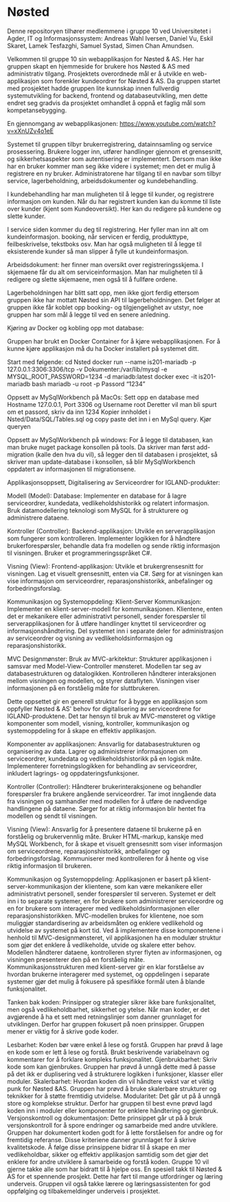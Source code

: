 # Nøsted
Denne repositoryen tilhører medlemmene i gruppe 10 ved Universitetet i Agder, IT og Informasjonssystem:
Andreas Wahl Iversen,
Daniel Vu,
Eskil Skaret,
Lamek Tesfazghi,
Samuel Systad,
Simen Chan Amundsen.

Velkommen til gruppe 10 sin webapplikasjon for Nøsted & AS. Her har gruppen skapt en hjemmeside for brukere hos Nøsted & AS med administrativ tilgang.
Prosjektets overordnede mål er å utvikle en web-applikasjon som forenkler kundeordrer for Nøsted & AS. Da gruppen startet med prosjektet hadde gruppen lite kunnskap innen fullverdig systemutvikling for backend, frontend og databaseutvikling, men dette endret seg gradvis da prosjektet omhandlet å oppnå et faglig mål som kompetansebygging.

En gjennomgang av webapplikasjonen: https://www.youtube.com/watch?v=xXnUZv4o1eE

Systemet til gruppen tilbyr brukerregistrering, datainnsamling og service prosessering. Brukere logger inn, utfører handlinger gjennom et grensesnitt, og sikkerhetsaspekter som autentisering er implementert. Dersom man ikke har en bruker kommer man seg ikke videre i systemet; men det er mulig å registrere en ny bruker. Administratorene har tilgang til en navbar som tilbyr service, lagerbeholdning, arbeidsdokumenter og kundebehandling. 

I kundebehandling har man muligheten til å legge til kunder, og registrere informasjon om kunden. Når du har registrert kunden kan du komme til liste over kunder (kjent som Kundeoversikt). Her kan du redigere på kundene og slette kunder. 

I service siden kommer du deg til registrering. Her fyller man inn alt om kundeinformasjon.  booking, når servicen er ferdig, produkttype, feilbeskrivelse, tekstboks osv. Man har også muligheten til å legge til eksisterende kunder så man slipper å fylle ut kundeinformasjon. 

Arbeidsdokument: her finner man oversikt over registreringsskjema. I skjemaene får du alt om serviceinformasjon. Man har muligheten til å redigere og slette skjemaene, men også til å fullføre ordene.

Lagerbeholdningen har blitt satt opp, men ikke gjort ferdig ettersom gruppen ikke har mottatt Nøsted sin API til lagerbeholdningen. Det følger at gruppen ikke får koblet opp booking- og tilgjengelighet av utstyr, noe gruppen har som mål å legge til ved en senere anledning.

Kjøring av Docker og kobling opp mot database: 

Gruppen har brukt en Docker Container for å kjøre webapplikasjonen. For å kunne kjøre applikasjon må du ha Docker installert på systemet ditt.

Start med følgende: cd Nsted 
docker run --name is201-mariadb -p 127.0.0.1:3306:3306/tcp -v Dokumenter:/var/lib/mysql -e MYSQL_ROOT_PASSWORD=1234 -d mariadb:latest
docker exec -it is201-mariadb bash 
mariadb -u root -p
Passord “1234”

Oppsett av MySqlWorkbench på MacOs:
Sett opp en database med Hostname 127.0.0.1, Port 3306 og Username root
Deretter vil man bli spurt om et passord, skriv da inn 1234
Kopier innholdet i Nsted/Data/SQL/Tables.sql og copy paste det inn i en MySql query.
Kjør queryen

Oppsett av MySqlWorkbench på windows:
For å legge til databasen, kan man bruke nuget package konsollen på tools. Da skriver man først add-migration (kalle den hva du vil), så legger den til databasen i prosjektet, så skriver man update-database i konsollen, så blir MySqlWorkbench oppdatert av informasjonen til migrationsene.

Applikasjonsoppsett, Digitalisering av Serviceordrer for IGLAND-produkter:

Modell (Model):
Database: Implementer en database for å lagre serviceordrer, kundedata, vedlikeholdshistorikk og relatert informasjon. Bruk datamodellering teknologi som MySQL for å strukturere og administrere dataene.

Kontroller (Controller):
Backend-applikasjon: Utvikle en serverapplikasjon som fungerer som kontrolleren.
Implementer logikken for å håndtere brukerforespørsler, behandle data fra modellen og sende riktig informasjon til visningen. Bruker et programmeringsspråket C#.

Visning (View):
Frontend-applikasjon: Utvikle et brukergrensesnitt for visningen. 
Lag et visuelt grensesnitt, enten via C#.
Sørg for at visningen kan vise informasjon om serviceordrer, reparasjonshistorikk, anbefalinger og forbedringsforslag.

Kommunikasjon og Systemoppdeling:
Klient-Server Kommunikasjon: Implementer en klient-server-modell for kommunikasjonen.
Klientene, enten det er mekanikere eller administrativt personell, sender forespørsler til serverapplikasjonen for å utføre handlinger knyttet til serviceordrer og informasjonshåndtering.
Del systemet inn i separate deler for administrasjon av serviceordrer og visning av vedlikeholdsinformasjon og reparasjonshistorikk.

MVC Designmønster:
Bruk av MVC-arkitektur: Strukturer applikasjonen i samsvar med Model-View-Controller mønsteret. Modellen tar seg av databasestrukturen og datalogikken.
Kontrolleren håndterer interaksjonen mellom visningen og modellen, og styrer dataflyten.
Visningen viser informasjonen på en forståelig måte for sluttbrukeren.

Dette oppsettet gir en generell struktur for å bygge en applikasjon som oppfyller Nøsted & AS' behov for digitalisering av serviceordrene for IGLAND-produktene. Det tar hensyn til bruk av MVC-mønsteret og viktige komponenter som modell, visning, kontroller, kommunikasjon og systemoppdeling for å skape en effektiv applikasjon.

Komponenter av applikasjonen:
Ansvarlig for databasestrukturen og organisering av data.
Lagrer og administrerer informasjonen om serviceordrer, kundedata og vedlikeholdshistorikk på en logisk måte.
Implementerer forretningslogikken for behandling av serviceordrer, inkludert lagrings- og oppdateringsfunksjoner.

Kontroller (Controller):
Håndterer brukerinteraksjonene og behandler forespørsler fra brukere angående serviceordrer.
Tar imot inngående data fra visningen og samhandler med modellen for å utføre de nødvendige handlingene på dataene. Sørger for at riktig informasjon blir hentet fra modellen og sendt til visningen.

Visning (View):
Ansvarlig for å presentere dataene til brukerne på en forståelig og brukervennlig måte.
Bruker HTML-markup, kanskje med MySQL Workbench, for å skape et visuelt grensesnitt som viser informasjon om serviceordrene, reparasjonshistorikk, anbefalinger og forbedringsforslag.
Kommuniserer med kontrolleren for å hente og vise riktig informasjon til brukeren.

Kommunikasjon og Systemoppdeling:
Applikasjonen er basert på klient-server-kommunikasjon der klientene, som kan være mekanikere eller administrativt personell, sender forespørsler til serveren.
Systemet er delt inn i to separate systemer, en for brukere som administrerer serviceordre og en for brukere som interagerer med vedlikeholdsinformasjonen eller reparasjonshistorikken.
MVC-modellen brukes for klientene, noe som muliggjør standardisering av arbeidsmåten og enklere vedlikehold og utvidelse av systemet på kort tid.
Ved å implementere disse komponentene i henhold til MVC-designmønsteret, vil applikasjonen ha en modulær struktur som gjør det enklere å vedlikeholde, utvide og skalere etter behov. Modellen håndterer dataene, kontrolleren styrer flyten av informasjonen, og visningen presenterer den på en forståelig måte. Kommunikasjonsstrukturen med klient-server gir en klar forståelse av hvordan brukerne interagerer med systemet, og oppdelingen i separate systemer gjør det mulig å fokusere på spesifikke formål uten å blande funksjonalitet.


Tanken bak koden:
Prinsipper og strategier sikrer ikke bare funksjonalitet, men også vedlikeholdbarhet, sikkerhet og ytelse. Når man koder, er det avgjørende å ha et sett med retningslinjer som danner grunnlaget for utviklingen. Derfor har gruppen fokusert på noen prinsipper. Gruppen mener er viktig for å skrive gode koder.

Lesbarhet:
Koden bør være enkel å lese og forstå. Gruppen har prøvd å lage en kode som er lett å lese og forstå. Brukt beskrivende variabelnavn og kommentarer for å forklare kompleks funksjonalitet.
Gjenbrukbarhet:
Skriv kode som kan gjenbrukes. Gruppen har prøvd å unngå dette med å passe på det ikk er  duplisering ved å strukturere logikken i funksjoner, klasser eller moduler.
Skalerbarhet:
Hvordan koden din vil håndtere vekst var et viktig punk for Nøsted &AS. Gruppen har prøvd å bruke skalerbare strukturer og teknikker for å støtte fremtidig utvidelse.
Modularitet:
Det går ut på å unngå store og komplekse struktur. Derfor har gruppen til best evne prøvd lagd koden inn i moduler eller komponenter for enklere håndtering og gjenbruk.
Versjonskontroll og dokumentasjon:
Dette prinsippet går ut på å bruk versjonskontroll for å spore endringer og samarbeide med andre utviklere.  Gruppen har dokumentert koden godt for å lette forståelsen for andre og for fremtidig referanse.
Disse kriteriene danner grunnlaget for å skrive kvalitetskode. Å følge disse prinsippene bidrar til å skape en mer vedlikeholdbar, sikker og effektiv applikasjon samtidig som det gjør det enklere for andre utviklere å samarbeide og forstå koden.
Gruppe 10 vil gjerne takke alle som har bidratt til å hjelpe oss. En spesiell takk til Nøsted & AS for et spennende prosjekt. Dette har ført til mange utfordringer og læring underveis. Gruppen vil også takke lærere og læringsassistenten for god oppfølging og tilbakemeldinger underveis i prosjektet. 

